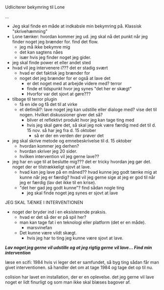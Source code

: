 Udliciterer bekymring til Lone

...

* Jeg skal finde en måde at indkabsle min bekymring på. Klassisk "skrivehæmning"
* Lone tænker: hvordan kommer jeg ud. jeg skal nå det punkt når jeg finder noget jeg brænder for. find det flow.
  - jeg må ikke bekymre mig
  - det kan sagtens nåes
  - især hvis jeg finder noget jeg gider.
* jeg skal finde power et eller andet sted
* hvad vil jeg intervenere i??? det er stadig svært
  - hvad er det faktisk jeg brænder for
  - noget det jeg brænder for er også at lave det
    + er det noget med at arbejde videre med? terror
    + finde et tidspunkt hvor jeg synes "det her er skægt"
    + Hvorfor var det sjovt at gøre???
* tilbage til terror plugin
  - få en ide og få det til at virke
  - et detlmål?: lave noget jeg kan udstille eller dialoge med? vise det til nogen. Hvilket diskussioner giver det så?
    + bliver et reflektivt produkt hvor jeg kan tage ting med
    + hvis jeg skal gøre det, så skal jeg nok være færdig med det til d. 15 nov. så har jeg fra d. 15 oktober
      * så er der en verden der prøver det
* jeg skal skrive metode og emnebeskrivelse til d. 15 oktober
  - hvordan kommer jeg derhen?
  - hvordan skriver jeg 20 sider.
  - hvilken intervention vil jeg gerne lave??
* jeg har en uge til at beslutte mig??? det er tricky hvordan jeg gør det. noget der er tilstrækkeligt sjovt at lave.
  - hvad kan jeg lave på en måned?? hvad kunne jeg godt tænke mig at kunne når jeg er færdig? hvad vil jeg gerne sige at jeg er god til når jeg er færdig (lav det ikke til en krise).
  - "det her gad jeg godt kunne"? find sådan nogle ting
    + jeg skal finde noget jeg synes er sjovt at lave

JEG SKAL TÆNKE I INTERVENTIONEN
* noget der bryder ind i en eksisterende praksis.
  - hvad er det så der er på spil her?
  - man kan tage fat i en teknologi eller platform (det er en måde).
    + marsvinefan
  - Det kunne være vildt skægt.
    + hvis jeg har to ting jeg kunne være sjovt at lave.

***Lav noget jeg gerne vil udstille og at jeg rigtig gerne vil lave...
Find min intervention***

læse en scifi: 1984
hvis vi leger det er samfundet, så byg ting
sådan får man givet interventionen. så handler det om at tage 1984 og tage det op til nu.


colision har lavet en installation, der er en oplevelse.
det jeg gerne vil lave noget er lidt finurligt og som man ikke skal blæses bagover af.
